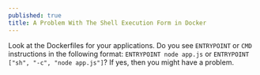 ```yaml
---
published: true
title: A Problem With The Shell Execution Form in Docker
---
```

Look at the Dockerfiles for your applications. Do you see `ENTRYPOINT` or `CMD` instructions in the following format: `ENTRYPOINT node app.js` or `ENTRYPOINT ["sh", "-c", "node app.js"]`? If yes, then you might have a problem.



